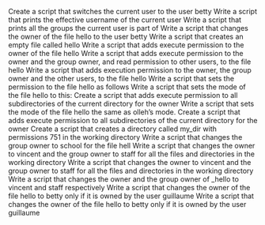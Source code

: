 Create a script that switches the current user to the user betty
Write a script that prints the effective username of the current user
Write a script that prints all the groups the current user is part of
Write a script that changes the owner of the file hello to the user betty
Write a script that creates an empty file called hello
Write a script that adds execute permission to the owner of the file hello
Write a script that adds execute permission to the owner and the group owner, and read permission to other users, to the file hello
Write a script that adds execution permission to the owner, the group owner and the other users, to the file hello
Write a script that sets the permission to the file hello as follows
Write a script that sets the mode of the file hello to this:
Create a script that adds execute permission to all subdirectories of the current directory for the owner
Write a script that sets the mode of the file hello the same as olleh’s mode.
Create a script that adds execute permission to all subdirectories of the current directory for the owner
Create a script that creates a directory called my_dir with permissions 751 in the working directory
Write a script that changes the group owner to school for the file hell
Write a script that changes the owner to vincent and the group owner to staff for all the files and directories in the working directory
Write a script that changes the owner to vincent and the group owner to staff for all the files and directories in the working directory
Write a script that changes the owner and the group owner of _hello to vincent and staff respectively
Write a script that changes the owner of the file hello to betty only if it is owned by the user guillaume
Write a script that changes the owner of the file hello to betty only if it is owned by the user guillaume
